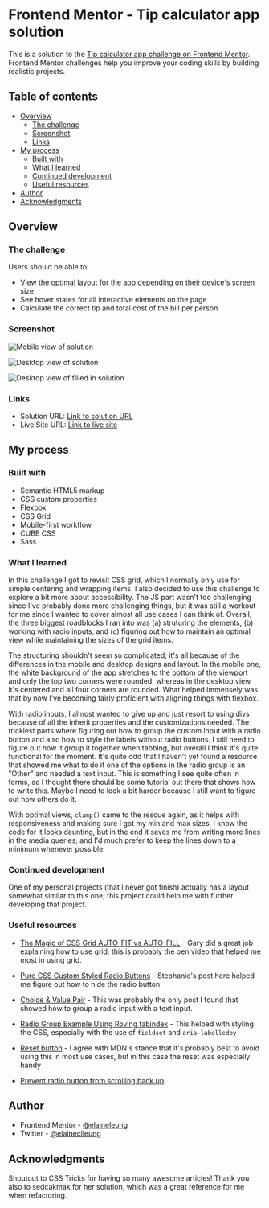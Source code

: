 # Frontend Mentor - Tip calculator app solution

This is a solution to the [Tip calculator app challenge on Frontend Mentor](https://www.frontendmentor.io/challenges/tip-calculator-app-ugJNGbJUX). Frontend Mentor challenges help you improve your coding skills by building realistic projects.

## Table of contents

- [Overview](#overview)
  - [The challenge](#the-challenge)
  - [Screenshot](#screenshot)
  - [Links](#links)
- [My process](#my-process)
  - [Built with](#built-with)
  - [What I learned](#what-i-learned)
  - [Continued development](#continued-development)
  - [Useful resources](#useful-resources)
- [Author](#author)
- [Acknowledgments](#acknowledgments)


## Overview

### The challenge

Users should be able to:

- View the optimal layout for the app depending on their device's screen size
- See hover states for all interactive elements on the page
- Calculate the correct tip and total cost of the bill per person

### Screenshot

![Mobile view of solution](./design/mobile.png)

![Desktop view of solution](./design/desktop.png)

![Desktop view of filled in solution](./design/desktop-completed.png)

### Links

- Solution URL: [Link to solution URL](https://www.frontendmentor.io/solutions/responsive-tip-calculator-app-with-plain-js-Nj1Gtzub_V)
- Live Site URL: [Link to live site](https://elaineleung.github.io/frontendmentor/tipcalculatorapp/)

## My process

### Built with

- Semantic HTML5 markup
- CSS custom properties
- Flexbox
- CSS Grid
- Mobile-first workflow
- CUBE CSS
- Sass

### What I learned

In this challenge I got to revisit CSS grid, which I normally only use for simple centering and wrapping items. I also decided to use this challenge to explore a bit more about accessibility. The JS part wasn't too challenging since I've probably done more challenging things, but it was still a workout for me since I wanted to cover almost all use cases I can think of. Overall, the three biggest roadblocks I ran into was (a) struturing the elements, (b) working with radio inputs, and (c) figuring out how to maintain an optimal view while maintaining the sizes of the grid items. 

The structuring shouldn't seem so complicated; it's all because of the differences in the mobile and desktop designs and layout. In the mobile one, the white background of the app stretches to the bottom of the viewport and only the top two corners were rounded, whereas in the desktop view, it's centered and all four corners are rounded. What helped immensely was that by now I've becoming fairly proficient with aligning things with flexbox. 

With radio inputs, I almost wanted to give up and just resort to using divs because of all the inherit properties and the customizations needed. The trickiest parts where figuring out how to group the custom input with a radio button and also how to style the labels without radio buttons. I still need to figure out how it group it together when tabbing, but overall I think it's quite functional for the moment. It's quite odd that I haven't yet found a resource that showed me what to do if one of the options in the radio group is an "Other" and needed a text input. This is something I see quite often in forms, so I thought there should be some tutorial out there that shows how to write this. Maybe I need to look a bit harder because I still want to figure out how others do it.

With optimal views, `clamp()` came to the rescue again, as it helps with responsiveness and making sure I got my min and max sizes. I know the code for it looks daunting, but in the end it saves me from writing more lines in the media queries, and I'd much prefer to keep the lines down to a minimum whenever possible. 

### Continued development

One of my personal projects (that I never got finish) actually has a layout somewhat similar to this one; this project could help me with further developing that project.

### Useful resources

- [The Magic of CSS Grid AUTO-FIT vs AUTO-FILL](https://www.youtube.com/watch?v=qII5BueXWD4) - Gary did a great job explaining how to use grid; this is probably the oen video that helped me most in using grid.

- [Pure CSS Custom Styled Radio Buttons](https://moderncss.dev/pure-css-custom-styled-radio-buttons/) - Stephanie's post here helped me figure out how to hide the radio button.

- [Choice & Value Pair](https://css-tricks.com/choice-value-pair/) - This was probably the only post I found that showed how to group a radio input with a text input.

- [Radio Group Example Using Roving tabindex](https://w3c.github.io/aria-practices/examples/radio/radio.html) - This helped with styling the CSS, especially with the use of `fieldset` and `aria-labelledby`

- [Reset button](https://developer.mozilla.org/en-US/docs/Web/HTML/Element/input/reset) - I agree with MDN's stance that it's probably best to avoid using this in most use cases, but in this case the reset was especially handy

- [Prevent radio button from scrolling back up](https://stackoverflow.com/questions/24299567/radio-button-causes-browser-to-jump-to-the-top/49452792#49452792) 

## Author

- Frontend Mentor - [@elaineleung](https://www.frontendmentor.io/profile/elaineleung)
- Twitter - [@elaineclleung](https://twitter.com/elaineclleung)

## Acknowledgments

Shoutout to CSS Tricks for having so many awesome articles! Thank you also to sedcakmak for her solution, which was a great reference for me when refactoring.